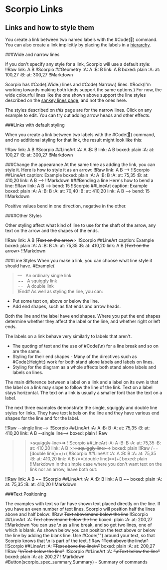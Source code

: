 # Scorpio Links
## Links and how to style them

You create a link between two named labels with the #Code(:link:) command. You can also create a link implicitly by placing the labels in a [hierarchy](scorpio_connections).  

###Wide and narrow lines

If you don't specify any style for a link, Scorpio will use a default style:
!!Raw
link: A B
!!Scorpio
##Geometry
:A: A
:B: B
link: A B
boxed: plain
:A: at: 100,27
:B: at: 300,27
!!Markdown

Scorpio has #Code(:Wide:) lines and #Code(:Narrow:) lines. #Rock(I'm working towards making both kinds support the same options.)  For now, the wide colourful lines like the one shown above support the line styles described on the [sankey lines page](more_link_styles), and not the ones here.

The styles described on *this* page are for the narrow lines.  Click on any example to edit.  You can try out adding arrow heads and other effects.

###Links with default styling

When you create a link between two labels with the #Code(:link:) command, and no additional styling for that link, the result might look like this:

!!Raw
link: A B
!!Scorpio
##LineArt
:A: A
:B: B
link: A B
boxed: plain
:A: at: 100,27
:B: at: 300,27
!!Markdown

###Change the appearance
At the same time as adding the link, you can style it.  Here is how to style it as an arrow:
!!Raw
link: A B -->
!!Scorpio
##LineArt
caption: Example
boxed: plain
:A: A
:B: B
:A: at: 75,35
:B: at: 410,20
link: A B -->
!!Markdown
###Bending a line
Here's how to bend a line:
!!Raw
link: A B -->
bend: 15
!!Scorpio
##LineArt
caption: Example
boxed: plain
:A: A
:B: B
:A: at: 70,40
:B: at: 410,20
link: A B -->
bend: 15
!!Markdown

Positive values bend in one direction, negative in the other.

####Other Styles

Other styling affect what kind of line to use for the shaft of the arrow, any text on the arrow and the shapes of the ends.

!!Raw
link: A B [~~Text on the arrow~~>
!!Scorpio
##LineArt
caption: Example
boxed: plain
:A: A
:B: B
:A: at: 75,35
:B: at: 410,20
link: A B [~~Text on the arrow~~>
!!Markdown

###Line Styles
When you make a link, you can choose what line style it should have.
#Example(
> &ndash;&ndash; &nbsp; An ordinary single link<br> ~~ &nbsp; A squiggly link<br> == &nbsp; A double link  
)End#
As well as styling the line, you can:
* Put some text on, above or below the line.
* Add end shapes, such as flat ends and arrow heads. 

Both the line and the label have end shapes.  Where you put the end shapes determine whether they affect the label or the line, and whether right or left ends.

The labels on a link behave very similarly to labels that aren't. 

* The quoting of text and the use of #Code(\n) for a line break and so on are the same.
* Styling for their end shapes - Many of the directives such as #Code(:Height:) work for both stand alone labels and labels on lines.
* Styling for the diagram as a whole affects both stand alone labels and labels on lines.

The main difference between a label on a link and a label on its own is that the label on a link may slope to follow the line of the link.  Text on a label stays horizontal.  The text on a link is usually a smaller font than the text on a label.

The next three examples demonstrate the single, squiggly and double line styles for links. They have text labels on the line and they have various end shapes for the line and for the label.

!!Raw
 --single line-->
!!Scorpio
##LineArt
:A: A
:B: B
:A: at: 75,35
:B: at: 410,20
link: A B --single line-->
boxed: plain
!!Raw
 >>~~>squiggly line>~~=>
!!Scorpio
##LineArt
:A: A
:B: B
:A: at: 75,35
:B: at: 410,20
link: A B >>~~>squiggly line>~~=>
boxed: plain
!!Raw
/==[double line]==)+(
!!Scorpio
##LineArt
:A: A
:B: B
:A: at: 75,35
:B: at: 410,20
link: A B /==[double line]==)+(
boxed: plain
!!Markdown
In the simple case where you don't want text on the link nor an arrow, leave both out:

!!Raw
link: A B ~~
!!Scorpio
##LineArt
:A: A
:B: B
link: A B ~~
boxed: plain
:A: at: 75,35
:B: at: 410,20
!!Markdown

###Text Positioning

The examples with text so far have shown text placed directly on the line. If you have an even number of text lines, Scorpio will position half the lines above and half below:
!!Raw
 ~~Text above\nand below the line~~
!!Scorpio
##LineArt
:A: ~~Text above\nand below the line~~
boxed: plain
:A: at: 200,27
!!Markdown
You can use \n as a line break, and so get two lines, one of which is blank. As shown below you can position the text above or below the line by adding the blank line. Use #Code("") around your text, so that Scorpio knows that \n is part of the text.
!!Raw
 ~~"Text above the line\n"~~
!!Scorpio
##LineArt
:A: ~~"Text above the line\n"~~
boxed: plain
:A: at: 200,27
!!Raw
 ~~"\nText below the line"~~
!!Scorpio
##LineArt
:A: ~~"\nText below the line"~~
boxed: plain
:A: at: 200,27
!!Markdown
 #Button(scorpio_spec_summary,Summary) - Summary of commands